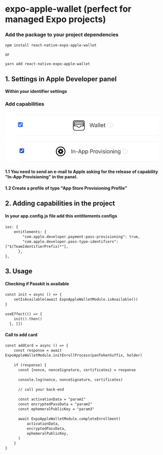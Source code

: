 # expo-apple-wallet (perfect for managed Expo projects)

### Add the package to your project dependencies

```
npm install react-native-expo-apple-wallet
```

or

```
yarn add react-native-expo-apple-wallet
```


## 1. Settings in Apple Developer panel
#### Within your identifier settings

### Add capabilities

![Logo da Minha Empresa](/assets/wallet.png)
![Logo da Minha Empresa](/assets/provisioning.png)
####  1.1 You need to send an e-mail to Apple asking for the release of capability "In-App Provisioning" in the panel.
####  1.2 Create a profile of type "App Store Provisioning Profile"

## 2. Adding capabilities in the project
#### In your app.config.js file add this entitlements configs

````
ios: {
    entitlements: {
        "com.apple.developer.payment-pass-provisioning": true,
        "com.apple.developer.pass-type-identifiers": ["$(TeamIdentifierPrefix)*"],
      },
},

````

## 3. Usage

#### Checking if Passkit is available
````
const init = async () => {
    setIsAvailable(await ExpoAppleWalletModule.isAvailable())
}

useEffect(() => {
    init().then()
  }, [])
````


#### Call to add card
````
const addCard = async () => {
    const response = await ExpoAppleWalletModule.initEnrollProcess(panTokenSuffix, holder)

    if (response) {
      const {nonce, nonceSignature, certificates} = response

      console.log(nonce, nonceSignature, certificates)

      // call your back-end

      const activationData = "param1"
      const encryptedPassData = "param2"
      const ephemeralPublicKey = "param3"

      await ExpoAppleWalletModule.completeEnrollment(
          activationData,
          encryptedPassData,
          ephemeralPublicKey,
      )
    }
}
````